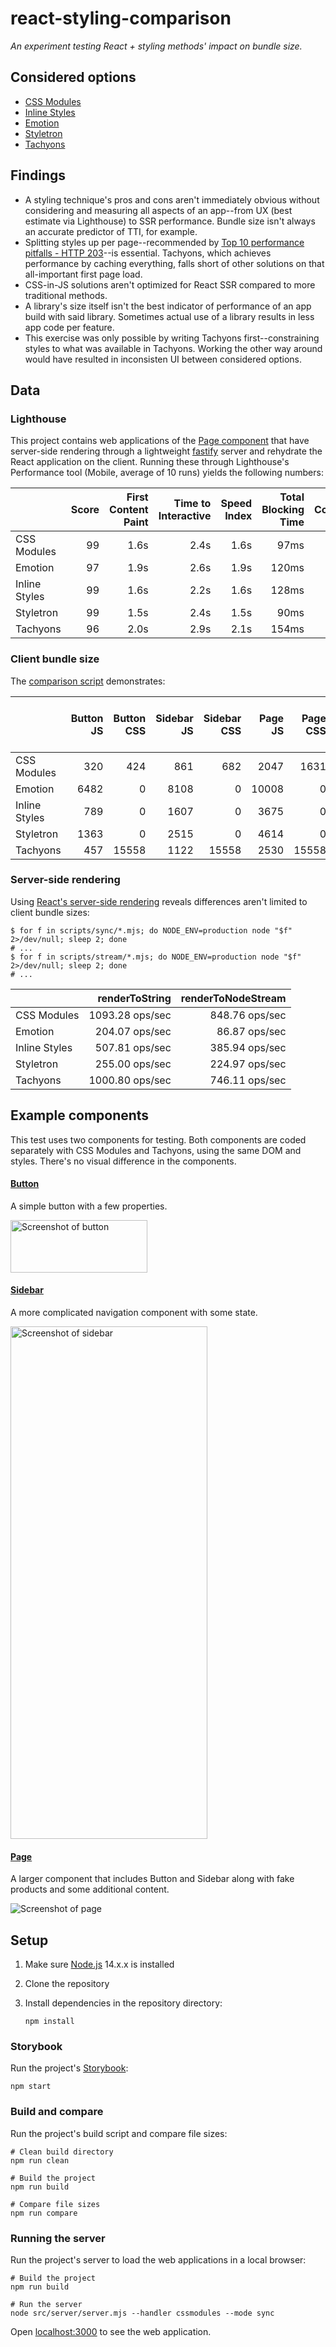 # react-styling-comparison

_An experiment testing React + styling methods' impact on bundle size._

## Considered options

* [CSS Modules](https://github.com/css-modules/css-modules)
* [Inline Styles](https://reactjs.org/docs/dom-elements.html#style)
* [Emotion](https://emotion.sh/)
* [Styletron](https://www.styletron.org)
* [Tachyons](https://tachyons.io)

## Findings

* A styling technique's pros and cons aren't immediately obvious without considering and measuring all aspects of an app--from UX (best estimate via Lighthouse) to SSR performance. Bundle size isn't always an accurate predictor of TTI, for example.
* Splitting styles up per page--recommended by [Top 10 performance pitfalls - HTTP 203](https://youtu.be/Lh9q3h2khlc)--is essential. Tachyons, which achieves performance by caching everything, falls short of other solutions on that all-important first page load.
* CSS-in-JS solutions aren't optimized for React SSR compared to more traditional methods.
* A library's size itself isn't the best indicator of performance of an app build with said library. Sometimes actual use of a library results in less app code per feature.
* This exercise was only possible by writing Tachyons first--constraining styles to what was available in Tachyons. Working the other way around would have resulted in inconsisten UI between considered options.

## Data

### Lighthouse

This project contains web applications of the [Page component](#page) that have server-side rendering through a lightweight [fastify](https://www.fastify.io) server and rehydrate the React application on the client. Running these through Lighthouse's Performance tool (Mobile, average of 10 runs) yields the following numbers:

|               | Score | First Content Paint | Time to Interactive | Speed Index | Total Blocking Time | Largest Contentful Paint |
| ------------- | ----: | ------------------: | ------------------: | ----------: | ------------------: | -----------------------: |
| CSS Modules   |    99 |                1.6s |                2.4s |        1.6s |                97ms |                     1.8s |
| Emotion       |    97 |                1.9s |                2.6s |        1.9s |               120ms |                     2.3s |
| Inline Styles |    99 |                1.6s |                2.2s |        1.6s |               128ms |                     1.7s |
| Styletron     |    99 |                1.5s |                2.4s |        1.5s |                90ms |                     1.8s |
| Tachyons      |    96 |                2.0s |                2.9s |        2.1s |               154ms |                     2.3s |

### Client bundle size

The [comparison script](./scripts/compare.js) demonstrates:

|               | Button JS | Button CSS | Sidebar JS | Sidebar CSS | Page JS | Page CSS | App (Page + React) |
| ------------- | --------: | ---------: | ---------: | ----------: | ------: | -------: | -----------------: |
| CSS Modules   |       320 |        424 |        861 |         682 |    2047 |     1631 |              44641 |
| Emotion       |      6482 |          0 |       8108 |           0 |   10008 |        0 |              54137 |
| Inline Styles |       789 |          0 |       1607 |           0 |    3675 |        0 |              46180 |
| Styletron     |      1363 |          0 |       2515 |           0 |    4614 |        0 |              52074 |
| Tachyons      |       457 |      15558 |       1122 |       15558 |    2530 |    15558 |              45057 |

### Server-side rendering

Using [React's server-side rendering](https://reactjs.org/docs/react-dom-server.html) reveals differences aren't limited to client bundle sizes:

```shell
$ for f in scripts/sync/*.mjs; do NODE_ENV=production node "$f" 2>/dev/null; sleep 2; done
# ...
$ for f in scripts/stream/*.mjs; do NODE_ENV=production node "$f" 2>/dev/null; sleep 2; done
# ...
```

|               | renderToString  | renderToNodeStream |
| ------------- | --------------: | -----------------: |
| CSS Modules   | 1093.28 ops/sec |     848.76 ops/sec |
| Emotion       |  204.07 ops/sec |      86.87 ops/sec |
| Inline Styles |  507.81 ops/sec |     385.94 ops/sec |
| Styletron     |  255.00 ops/sec |     224.97 ops/sec |
| Tachyons      | 1000.80 ops/sec |     746.11 ops/sec |

## Example components

This test uses two components for testing. Both components are coded separately
with CSS Modules and Tachyons, using the same DOM and styles. There's no visual
difference in the components.

#### [Button](./src/components/Button)

A simple button with a few properties.

<img alt="Screenshot of button" height="84" src="./img/button.jpg" width="219" />

#### [Sidebar](./src/components/Sidebar)

A more complicated navigation component with some state.

<img alt="Screenshot of sidebar" height="820" src="./img/sidebar.jpg" width="315" />

#### [Page](./src/components/Page)

A larger component that includes Button and Sidebar along with fake products and
some additional content.

<img alt="Screenshot of page" src="./img/page.jpg" />

## Setup

1. Make sure [Node.js](https://nodejs.org/en/) 14.x.x is installed
2. Clone the repository
3. Install dependencies in the repository directory:

    ```shell
    npm install
    ```

### Storybook

Run the project's [Storybook](https://storybook.js.org):

```shell
npm start
```

### Build and compare

Run the project's build script and compare file sizes:

```shell
# Clean build directory
npm run clean

# Build the project
npm run build

# Compare file sizes
npm run compare
```

### Running the server

Run the project's server to load the web applications in a local browser:

```shell
# Build the project
npm run build

# Run the server
node src/server/server.mjs --handler cssmodules --mode sync
```

Open [localhost:3000](http://localhost:3000) to see the web application.
